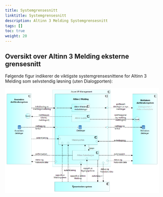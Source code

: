 ```yaml
---
title: Systemgrensesnitt
linktitle: Systemgrensesnitt
description: Altinn 3 Melding Systemgrensesnitt
tags: []
toc: true
weight: 20
---
```


## Oversikt over Altinn 3 Melding eksterne grensesnitt
Følgende figur indikerer de viktigste systemgrensesnittene for Altinn 3 Melding som selvstendig løsning (uten Dialogporten):

![Oversikt over eksterne grensesnitt for Altinn 3 Melding som selvstendig løsning](altinn3-correspondence-standalone-interfaces-overview.nb.png "Oversikt over eksterne grensesnitt for Altinn 3 Melding som selvstendig løsning")
